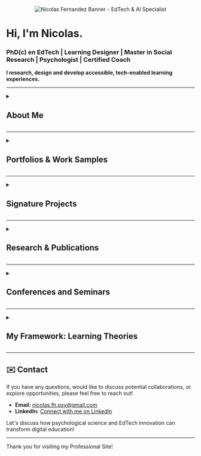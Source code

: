 <p align="center">
  <img src="https://github.com/user-attachments/assets/0069b4fa-c320-401f-9a1e-2f145368fac6" alt="Nicolas Fernandez Banner - EdTech & AI Specialist"/>
</p>

# Hi, I'm Nicolas.
### PhD(c) en EdTech | Learning Designer | Master in Social Research | Psychologist | Certified Coach

**I research, design and develop accessible, tech-enabled learning experiences.**

---

<details>

  <summary> 
    <h2>About Me</h2>
</summary>

  I'm specialized in the intersection of **AI and adult education**. With over **7 years of experience** as a Learning Designer and EdTech specialist, I'm passionate about creating engaging, accessible, and tech-enabled learning experiences.

  My expertise lies in:
  * **AI for Education**: Designing and implementing AI solutions for learning.
  * **Human-Centered Research**: Driving insights through robust research methodologies.
  * **Adult Learning Principles**: Crafting effective educational programs.

  I've had the privilege of:
  * Designing research-driven learning programs recognized by **Chile’s Ministry of Education**.
  * Leading the **UNESCO-backed COEDUXII conference**.
  * Authoring the book **"Education for the 21st Century."**

</details>

---

<details>
  <summary>
    <h2>Portfolios & Work Samples</h2>
  </summary>

  Explore my comprehensive portfolios and work samples in instructional design, learning design, and research:

  * **Case Study Portfolio: Learning Design using ADDIE**
      [![View PDF](https://img.shields.io/badge/PDF-View-blue?style=for-the-badge&logo=googledrive)](https://drive.google.com/file/d/1uO3mfJttPxtpJJ2d2FLip_7rklQF5Tg3/view?usp=drive_link)

  * **General Portfolio: Learning Designer & Researcher**
      [![View PDF](https://img.shields.io/badge/PDF-View-blue?style=for-the-badge&logo=googledrive)](https://drive.google.com/file/d/1Zho6kLqIRQ1OvOXTp2Rs0LZlYMhpBQWW/view?usp=drive_link)

  * **E-learning Content: Course Guide Sample**
      [![View PDF](https://img.shields.io/badge/PDF-View-blue?style=for-the-badge&logo=googledrive)](https://drive.google.com/file/d/1pyFP48JbunMpqwo-TQ7hu4mt_Ir0temm/view?usp=drive_link)
</details>

---

<details>
  <summary>
    <h2>Signature Projects</h2>
  </summary>

  ### 1. Profes en Red Program: Teacher Training Initiative

  A Latin American teacher empowerment initiative that has reached **+1000 educators across 10 countries**. This program involves a **6+ year longitudinal study** on learning impact, focused on developing 21st-century educators through:
  * Socioemotional skills training
  * Sustainable development education
  * Technology innovation
  * Collaborative peer networks

  **Key Outcomes:**
  * Enhanced socioemotional skills and technological confidence in educators.
  * Significant positive impact demonstrated through longitudinal research.

  **Learn More:**
  * [Program Website](https://caserta.cl/profes-en-red/)
  * [Evaluation Research Report](https://caserta.cl/wp-content/uploads/2025/02/2024-Informe-de-Resultados-Profes-en-Red-v9.pdf)

  <p align="center">
    <img src="https://github.com/user-attachments/assets/b2901eb1-f654-49b5-96c5-8178c0c105aa" alt="Profes en Red Program Screenshot"/>
    <br>
    <em>Screenshot from the Profes en Red website.</em>
  </p>

  ### 2. Ayni-AI: AI-Powered Teaching Assistant for Latin America

  Ayni-AI is an innovative **AI-powered virtual assistant** designed to support Latin American teachers in:
  * Lesson planning
  * Emotional well-being
  * Adopting innovative pedagogical practices

  **My Role:** Project Manager and lead for the creation of training documents for the AI assistant.

  **Impact & Recognition:**
  * **Pilot Testing Success:** A pre-post survey with 200 Latin American teachers revealed a **20% improvement** in their disposition towards AI after piloting Ayni.
  * **COP29 Presentation:** Honored to present this project at the **United Nations Climate Change Conference (COP29)** during the panel on Innovation, Digitalization, and Climate Change. This initiative highlights AI's potential to transform education by providing tailored support to teachers.
  * Integrated **socioemotional support** with digital pedagogy.
  * Achieved a **25% increase** in educator confidence with new technologies.

  <p align="center">
    <img src="https://github.com/user-attachments/assets/1b049620-5412-4a77-9312-4a8cf4ec3314" alt="Ayni-AI Presentation at COP29"/>
    <br>
    <em>Presenting Ayni-AI at COP29.</em>
  </p>

  **Watch the Presentation 🎥**
  Learn more about the project, its impact, and future potential in my presentation at COP29:

  **Watch here:** [COP29 Presentation on Ayni-AI](https://www.youtube.com/watch?v=A-bOKz4ybTg&list=LL&index=1&t=12902s)
  *(My presentation is featured from **[03:33:30 - 03:44:41]** within this panel discussion on "Success Stories for Sustainable Education".)*

  * **Research Report:** [2024_CEDS_Informe de Resultados Ayni v2.pdf](https://github.com/user-attachments/files/19826613/2024_CEDS_Informe.de.Resultados.Ayni.v2.pdf)

  ### 3. Game Research & Gamification

  My research includes applying the **Self-Determination Theory survey** to **500+ Chilean gamers** to understand their motivations. This work explores the psychological underpinnings of engagement in digital environments.

  <p align="center">
    <img src="https://github.com/user-attachments/assets/b93968c5-1915-42a8-86c1-d1bc966ba472" alt="Game Research Visual"/>
    <br>
    <em>Visual representation related to game research.</em>
  </p>
</details>

---

<details>
  <summary>
    <h2>Research & Publications</h2>
  </summary>

  * **Fernandez, N. (2023) Understanding Gamers' Motivations:** An analysis of young Chilean gamers using Self-Determination Theory.
      [![View PDF](https://img.shields.io/badge/PDF-View-blue?style=for-the-badge&logo=googledrive)](https://drive.google.com/file/d/1lsfUR3jhcaC7_35PSOQ8-MADMX87xEn9/view?usp=drive_link)

  * **Published Book: (2021) Education for the 21st Century:**
      [![View PDF](https://img.shields.io/badge/PDF-View-blue?style=for-the-badge&logo=googledrive)](https://drive.google.com/file/d/1nslipccixl6wIWKWbaiZpNCUiFtaaZGx/view?usp=drive_link)

  * **Presentation: (2022) Online Conference COEDU22, Socio Emotional Learning Panel:**
      [Watch on YouTube](https://www.youtube.com/watch?v=pJoHfEhnP64&ab_channel=Fundaci%C3%B3nCaserta)
      *(My presentation is featured within this panel discussion, where I discuss teacher self-efficacy and the "Profes en Red" program.)*

  * **Interview: Back when I was interviewed by Biobio:** [Benefits of Boredom in Children](https://www.biobiochile.cl/biobiotv/programas/la-vida-misma/2019/07/30/beneficios-del-aburrimiento-en-los-ninos.shtml)
</details>

---

<details>
  <summary>
    <h2>Conferences and Seminars</h2>
  </summary>

  Showcasing my participation and presentations at various academic and educational events:

  <p align="center">
    <img src="https://github.com/Psynicolas/psynicolas.github.io/assets/130244104/044ac298-cefd-439c-b2d4-628fa89cf17a" alt="At Universidad de Santiago (USACH)"/>
    <br>
    <em>At Universidad de Santiago (USACH) (2020)</em>
  </p>

  <p align="center">
    <img src="https://github.com/Psynicolas/psynicolas.github.io/assets/130244104/9c79ee4c-9321-429b-8275-4c9ba0ef32ad" alt="Seminar at Universidad Andres Bello (UAB)"/>
    <br>
    <em>Seminar at Universidad Andres Bello (UAB) (2021)</em>
  </p>

  <p align="center">
    <img src="https://github.com/user-attachments/assets/2c969818-abf7-4e79-a6a7-f7ba5b798017" alt="Seminar at Universidad Metropolitana de Ciencias de la Educación (UMCE)"/>
    <br>
    <em>Seminar at Universidad Metropolitana de Ciencias de la Educación (UMCE) (2021)</em>
  </p>

  <p align="center">
    <img src="https://github.com/Psynicolas/psynicolas.github.io/assets/130244104/e4073457-bd37-4202-aa1c-445e724c4ff3" alt="Online Conference of Education Sponsored by UNESCO and the Ministry of Education of Chile (2022)"/>
    <br>
    <em>Online Conference of Education Sponsored by UNESCO and the Ministry of Education of Chile (2022)</em>
  </p>
</details>

---

<details>
  <summary>
    <h2>My Framework: Learning Theories</h2>
  </summary>

  I base my learning design and research on established educational psychology and learning theories. This framework ensures that my approaches are evidence-based and effective.

  My core theoretical framework includes:

  * Cognitive Psychology: Understanding how people think, perceive, remember, and learn.
  * Experiential Learning: Emphasizing learning through direct experience and reflection.
  * Social Learning: Focusing on learning from others in a social context.
  * Constructivism: Believing learners construct knowledge actively from their experiences.
  * Multiple Intelligences & SEL: Recognizing diverse forms of intelligence and the importance of socio-emotional learning.
  * Self-Efficacy Theory: Highlighting the belief in one's capacity to succeed in specific situations.
  * Motivation Theory: Exploring what drives learners and sustains their engagement.
  * Autonomy & Relatedness (Self-Determination Theory): Focusing on intrinsic motivation, autonomy, competence, and relatedness.
  * Andragogy: Principles tailored for adult learning and development.
  * Critical Pedagogy: Encouraging learners to challenge and transform oppressive structures.
</details>

---

## ✉️ Contact

If you have any questions, would like to discuss potential collaborations, or explore opportunities, please feel free to reach out!

* **Email:** [nicolas.fh.psy@gmail.com](mailto:nicolas.fh.psy@gmail.com)
* **LinkedIn:** [Connect with me on LinkedIn](https://www.linkedin.com/in/nicolas-fernandez-a6596171/)

Let's discuss how psychological science and EdTech innovation can transform digital education!

---

Thank you for visiting my Professional Site!
